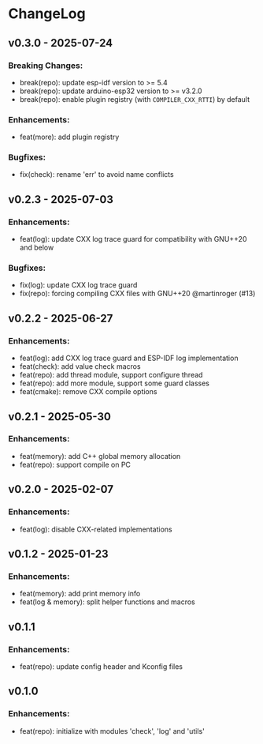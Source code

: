 # ChangeLog

## v0.3.0 - 2025-07-24

### Breaking Changes:

* break(repo): update esp-idf version to >= 5.4
* break(repo): update arduino-esp32 version to >= v3.2.0
* break(repo): enable plugin registry (with `COMPILER_CXX_RTTI`) by default

### Enhancements:

* feat(more): add plugin registry

### Bugfixes:

* fix(check): rename 'err' to avoid name conflicts

## v0.2.3 - 2025-07-03

### Enhancements:

* feat(log): update CXX log trace guard for compatibility with GNU++20 and below

### Bugfixes:

* fix(log): update CXX log trace guard
* fix(repo): forcing compiling CXX files with GNU++20 @martinroger (#13)

## v0.2.2 - 2025-06-27

### Enhancements:

* feat(log): add CXX log trace guard and ESP-IDF log implementation
* feat(check): add value check macros
* feat(repo): add thread module, support configure thread
* feat(repo): add more module, support some guard classes
* feat(cmake): remove CXX compile options

## v0.2.1 - 2025-05-30

### Enhancements:

* feat(memory): add C++ global memory allocation
* feat(repo): support compile on PC

## v0.2.0 - 2025-02-07

### Enhancements:

* feat(log): disable CXX-related implementations

## v0.1.2 - 2025-01-23

### Enhancements:

* feat(memory): add print memory info
* feat(log & memory): split helper functions and macros

## v0.1.1

### Enhancements:

* feat(repo): update config header and Kconfig files

## v0.1.0

### Enhancements:

* feat(repo): initialize with modules 'check', 'log' and 'utils'
